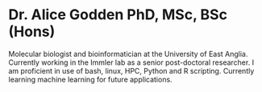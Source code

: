 

# Dr. Alice Godden PhD, MSc, BSc (Hons)

Molecular biologist and bioinformatician at the University of East Anglia. Currently working in the Immler lab as a senior post-doctoral researcher. I am proficient in use of bash, linux, HPC, Python and R scripting. Currently learning machine learning for future applications. 

